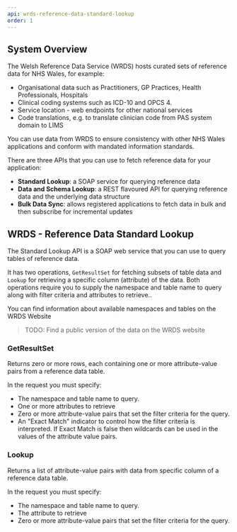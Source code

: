 ```yaml
---
api: wrds-reference-data-standard-lookup
order: 1
---
```


## System Overview
The Welsh Reference Data Service (WRDS) hosts curated sets of reference data for NHS Wales, for example:

 - Organisational data such as Practitioners, GP Practices, Health Professionals, Hospitals
 - Clinical coding systems such as ICD-10 and OPCS 4.
 - Service location - web endpoints for other national services
 - Code translations, e.g. to translate clinician code from PAS system domain to LIMS

You can use data from WRDS to ensure consistency with other NHS Wales applications and conform with mandated information standards.

There are three APIs that you can use to fetch reference data for your application:

 - **Standard Lookup**: a SOAP service for querying reference data
 - **Data and Schema Lookup**: a REST flavoured API for querying reference data and the underlying data structure
 - **Bulk Data Sync**: allows registered applications to fetch data in bulk and then subscribe for incremental updates 

## WRDS - Reference Data Standard Lookup
The Standard Lookup API is a SOAP web service that you can use to query tables of reference data.

It has two operations, `GetResultSet` for fetching subsets of table data and `Lookup` for retrieving a specific column (attribute) of the data. Both operations require you to supply the namespace and table name to query along with filter criteria and attributes to retrieve..

You can find information about available namespaces and tables on the WRDS Website

> TODO: Find a public version of the data on the WRDS website 

### GetResultSet
Returns zero or more rows, each containing one or more attribute-value pairs from a reference data table.

In the request you must specify:

 - The namespace and table name to query.
 - One or more attributes to retrieve
 - Zero or more attribute-value pairs that set the filter criteria for the query.
 - An "Exact Match" indicator to control how the filter criteria is interpreted. If Exact Match is false then wildcards can be used in the values of the attribute value pairs.

### Lookup
Returns a list of attribute-value pairs with data from specific column of a reference data table.

In the request you must specify:

 - The namespace and table name to query.
 - The attribute to retrieve
 - Zero or more attribute-value pairs that set the filter criteria for the query.

